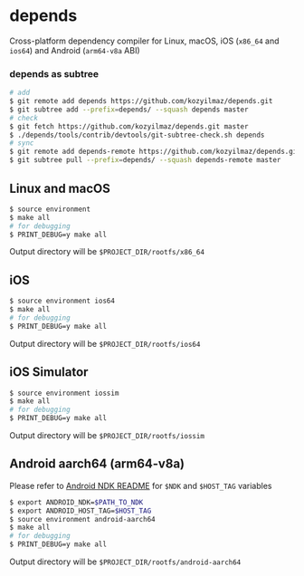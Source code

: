 # depends
Cross-platform dependency compiler for Linux, macOS, iOS (`x86_64` and `ios64`) and Android (`arm64-v8a` ABI)

### depends as subtree
```sh
# add
$ git remote add depends https://github.com/kozyilmaz/depends.git
$ git subtree add --prefix=depends/ --squash depends master
# check
$ git fetch https://github.com/kozyilmaz/depends.git master
$ ./depends/tools/contrib/devtools/git-subtree-check.sh depends
# sync
$ git remote add depends-remote https://github.com/kozyilmaz/depends.git
$ git subtree pull --prefix=depends/ --squash depends-remote master
```

## Linux and macOS
```sh
$ source environment
$ make all
# for debugging
$ PRINT_DEBUG=y make all
```
Output directory will be `$PROJECT_DIR/rootfs/x86_64`

## iOS
```sh
$ source environment ios64
$ make all
# for debugging
$ PRINT_DEBUG=y make all
```
Output directory will be `$PROJECT_DIR/rootfs/ios64`

## iOS Simulator
```sh
$ source environment iossim
$ make all
# for debugging
$ PRINT_DEBUG=y make all
```
Output directory will be `$PROJECT_DIR/rootfs/iossim`

## Android aarch64 (arm64-v8a)
Please refer to [Android NDK README](https://developer.android.com/ndk/guides/other_build_systems) for `$NDK` and `$HOST_TAG` variables
```sh
$ export ANDROID_NDK=$PATH_TO_NDK
$ export ANDROID_HOST_TAG=$HOST_TAG
$ source environment android-aarch64
$ make all
# for debugging
$ PRINT_DEBUG=y make all
```
Output directory will be `$PROJECT_DIR/rootfs/android-aarch64`

